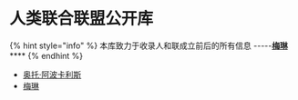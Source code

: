 # 人类联合联盟公开库

{% hint style="info" %}
本库致力于收录人和联成立前后的所有信息                                          -----[**梅琳**](1.md#mei-lin)\*\*\*\*
{% endhint %}

* [奥托·阿波卡利斯](1.md#otto)
* [梅琳](1.md#mei-lin-ka-wen-di-xu)



